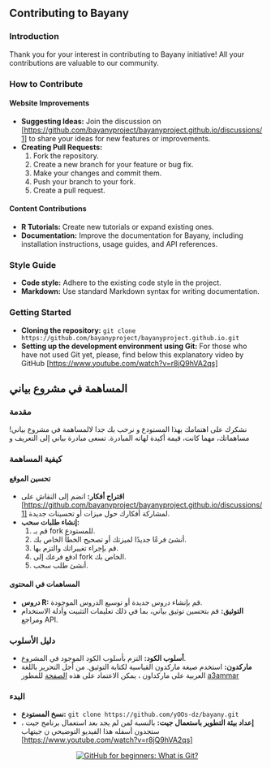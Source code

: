 
## Contributing to Bayany

### Introduction
Thank you for your interest in contributing to Bayany initiative! All your contributions are valuable to our community.

### How to Contribute
#### Website Improvements
* **Suggesting Ideas:** Join the discussion on [https://github.com/bayanyproject/bayanyproject.github.io/discussions/1] to share your ideas for new features or improvements.
* **Creating Pull Requests:**
   1. Fork the repository.
   2. Create a new branch for your feature or bug fix.
   3. Make your changes and commit them.
   4. Push your branch to your fork.
   5. Create a pull request.  

#### Content Contributions


* **R Tutorials:** Create new tutorials or expand existing ones.
* **Documentation:** Improve the documentation for Bayany, including installation instructions, usage guides, and API references.

### Style Guide
* **Code style:** Adhere to the existing code style in the project.
* **Markdown:** Use standard Markdown syntax for writing documentation.

### Getting Started
* **Cloning the repository:** `git clone https://github.com/bayanyproject/bayanyproject.github.io.git`
* **Setting up the development environment using Git:** For those who have not used Git yet, please, find below this explanatory video by GitHub [https://www.youtube.com/watch?v=r8jQ9hVA2qs]


## المساهمة في مشروع بياني

### مقدمة
نشكرك على اهتمامك بهذا المستودع و نرحب بك جدا لالمساهمة في مشروع بياني! مساهماتك، مهما كانت، قيمة أكيدة لهاته المبادرة.
تسعى مبادرة بياني إلى التعريف و 

### كيفية المساهمة
#### تحسين الموقع
* **اقتراح أفكار:** انضم إلى النقاش على [https://github.com/bayanyproject/bayanyproject.github.io/discussions/1] لمشاركة أفكارك حول ميزات أو تحسينات جديدة.
* **إنشاء طلبات سحب:**
   1. قم بـ fork للمستودع.
   2. أنشئ فرعًا جديدًا لميزتك أو تصحيح الخطأ الخاص بك.
   3. قم بإجراء تغييراتك والتزم بها.
   4. ادفع فرعك إلى fork الخاص بك.
   5. أنشئ طلب سحب.

#### المساهمات في المحتوى
* **دروس R:** قم بإنشاء دروس جديدة أو توسيع الدروس الموجودة.
* **التوثيق:** قم بتحسين توثيق بياني، بما في ذلك تعليمات التثبيت وأدلة الاستخدام ومراجع API.

### دليل الأسلوب
* **أسلوب الكود:** التزم بأسلوب الكود الموجود في المشروع.
* **ماركدون:** استخدم صيغة ماركدون القياسية لكتابة التوثيق. من أجل التحرير باللغة العربية على ماركداون ، يمكن الاعتماد على هذه [الصفحة](https://a3ammar.github.io/arabic-jekyll/markdown/) للمطور [a3ammar](https://github.com/a3ammar)

### البدء
* **نسخ المستودع:** `git clone https://github.com/yOOs-dz/bayany.git`
* **إعداد بيئة التطوير باستعمال جيت:** بالنسبة لمن لم يجد بعد استعمال برنامج جيت ، ستجدون أسفله هذا الفيديو التوضيحي ن جيتهاب [https://www.youtube.com/watch?v=r8jQ9hVA2qs]

<div style="text-align:center">
   <a href="http://www.youtube.com/watch?feature=player_embedded&v=r8jQ9hVA2qs?si=q_ZNAyx0-t5TBXHD
   " target="_blank"><img src="https://i.ytimg.com/vi_webp/r8jQ9hVA2qs/maxresdefault.webp" 
   alt="GitHub for beginners: What is Git?" /></a>
</div>
